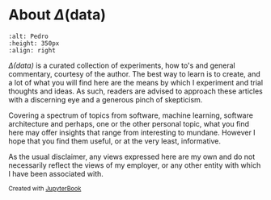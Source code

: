 # About $\Delta(\text{data})$

```{image} images/pedro-business.jpg
:alt: Pedro
:height: 350px
:align: right
```

*$\Delta(\text{data})$* is a curated collection of experiments, how to's and general commentary, courtesy of the author. The best way to learn is to create, and a lot of what you will find here are the means by which I experiment and trial thoughts and ideas. As such, readers are advised to approach these articles with a discerning eye and a generous pinch of skepticism.

Covering a spectrum of topics from software, machine learning, software architecture and perhaps, one or the other personal topic, what you find here may offer insights that range from interesting to mundane. However I hope that you find them useful, or at the very least, informative.

As the usual disclaimer, any views expressed here are my own and do not necessarily reflect the views of my employer, or any other entity with which I have been associated with.

<small>Created with [JupyterBook](https://jupyterbook.org)</small>
